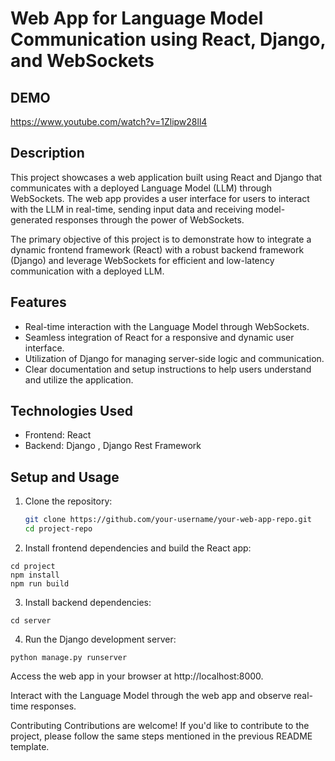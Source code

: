 # Web App for Language Model Communication using React, Django, and WebSockets


## DEMO
https://www.youtube.com/watch?v=1Zlipw28ll4

## Description

This project showcases a web application built using React and Django that communicates with a deployed Language Model (LLM) through WebSockets. The web app provides a user interface for users to interact with the LLM in real-time, sending input data and receiving model-generated responses through the power of WebSockets.

The primary objective of this project is to demonstrate how to integrate a dynamic frontend framework (React) with a robust backend framework (Django) and leverage WebSockets for efficient and low-latency communication with a deployed LLM.

## Features

- Real-time interaction with the Language Model through WebSockets.
- Seamless integration of React for a responsive and dynamic user interface.
- Utilization of Django for managing server-side logic and communication.
- Clear documentation and setup instructions to help users understand and utilize the application.

## Technologies Used

- Frontend: React 
- Backend: Django , Django Rest Framework


## Setup and Usage

1. Clone the repository:
   ```bash
   git clone https://github.com/your-username/your-web-app-repo.git
   cd project-repo
2. Install frontend dependencies and build the React app:
```
cd project
npm install
npm run build
```
3. Install backend dependencies:

```
cd server
```
4. Run the Django development server:
```
python manage.py runserver
```
Access the web app in your browser at http://localhost:8000.

Interact with the Language Model through the web app and observe real-time responses.

Contributing
Contributions are welcome! If you'd like to contribute to the project, please follow the same steps mentioned in the previous README template.

